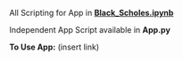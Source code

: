 All Scripting for App in **[Black_Scholes.ipynb](https://github.com/mnmcfadd/Black_Scholes_Application/blob/main/Black_Scholes.ipynb)**

Independent App Script available in **App.py**

**To Use App:** (insert link)
